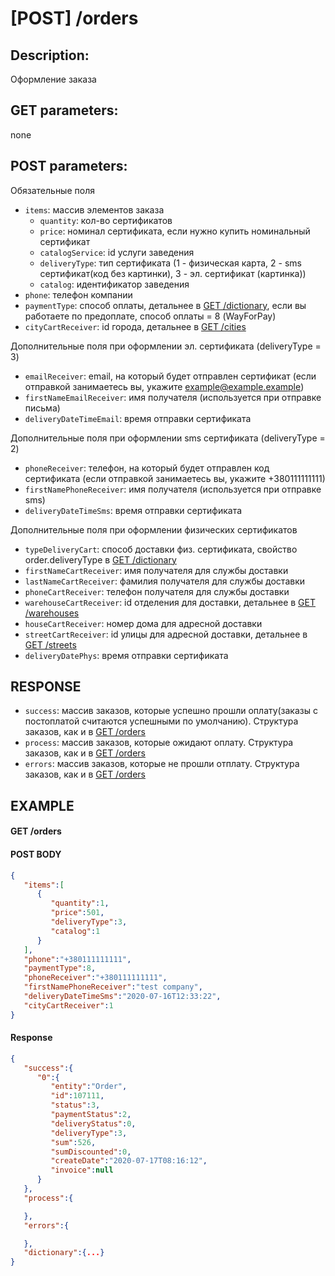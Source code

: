 # [POST] /orders
## Description: 
Оформление заказа
## GET parameters:
none
## POST parameters:
Обязательные поля
- `items`: массив элементов заказа
  - `quantity`: кол-во сертификатов
  - `price`: номинал сертификата, если нужно купить номинальный сертификат
  - `catalogService`: id услуги заведения
  - `deliveryType`: тип сертификата (1 - физическая карта, 2 - sms сертификат(код без картинки), 3 - эл. сертификат (картинка))
  - `catalog`: идентификатор заведения
- `phone`: телефон компании
- `paymentType`: способ оплаты, детальнее в [GET /dictionary](/endpoints/dictionary.md), если вы работаете по предоплате, способ оплаты = 8 (WayForPay)
- `cityCartReceiver`: id города, детальнее в [GET /cities](/endpoints/cities.md)

Дополнительные поля при оформлении эл. сертификата (deliveryType = 3)
- `emailReceiver`: email, на который будет отправлен сертификат (если отправкой занимаетесь вы, укажите example@example.example)
- `firstNameEmailReceiver`: имя получателя (используется при отправке письма)
- `deliveryDateTimeEmail`: время отправки сертификата

Дополнительные поля при оформлении sms сертификата (deliveryType = 2)
- `phoneReceiver`: телефон, на который будет отправлен код сертификата (если отправкой занимаетесь вы, укажите +380111111111)
- `firstNamePhoneReceiver`: имя получателя (используется при отправке sms)
- `deliveryDateTimeSms`: время отправки сертификата

Дополнительные поля при оформлении физических сертификатов
- `typeDeliveryCart`: способ доставки физ. сертификата, свойство order.deliveryType в [GET /dictionary](/endpoints/dictionary.md)
- `firstNameCartReceiver`: имя получателя для службы доставки
- `lastNameCartReceiver`: фамилия получателя для службы доставки
- `phoneCartReceiver`: телефон получателя для службы доставки
- `warehouseCartReceiver`: id отделения для доставки, детальнее в [GET /warehouses](/endpoints/warehouses.md)
- `houseCartReceiver`: номер дома для адресной доставки
- `streetCartReceiver`: id улицы для адресной доставки, детальнее в [GET /streets](/endpoints/streets.md)
- `deliveryDatePhys`: время отправки сертификата

## RESPONSE
- `success`: массив заказов, которые успешно прошли оплату(заказы с постоплатой считаются успешными по умолчанию). Структура заказов, как и в [GET /orders](/endpoints/orders.md)
- `process`: массив заказов, которые ожидают оплату. Структура заказов, как и в [GET /orders](/endpoints/orders.md)
- `errors`: массив заказов, которые не прошли отплату. Структура заказов, как и в [GET /orders](/endpoints/orders.md)
## EXAMPLE
#### GET /orders
#### POST BODY
```json
{
   "items":[
      {
         "quantity":1,
         "price":501,
         "deliveryType":3,
         "catalog":1
      }
   ],
   "phone":"+380111111111",
   "paymentType":8,
   "phoneReceiver":"+380111111111",
   "firstNamePhoneReceiver":"test company",
   "deliveryDateTimeSms":"2020-07-16T12:33:22",
   "cityCartReceiver":1
}
```

#### Response
```json
{
   "success":{
      "0":{
         "entity":"Order",
         "id":107111,
         "status":3,
         "paymentStatus":2,
         "deliveryStatus":0,
         "deliveryType":3,
         "sum":526,
         "sumDiscounted":0,
         "createDate":"2020-07-17T08:16:12",
         "invoice":null
      }
   },
   "process":{

   },
   "errors":{

   },
   "dictionary":{...}
}
```
